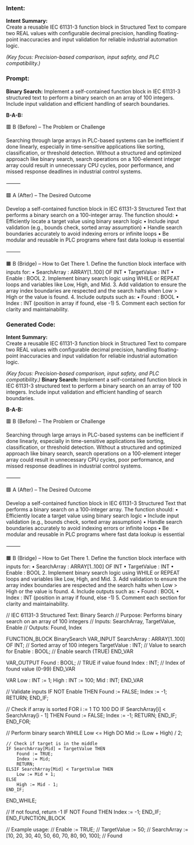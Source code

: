 ### Intent:
**Intent Summary:**  
Create a reusable IEC 61131-3 function block in Structured Text to compare two REAL values with configurable decimal precision, handling floating-point inaccuracies and input validation for reliable industrial automation logic.  

*(Key focus: Precision-based comparison, input safety, and PLC compatibility.)*

### Prompt:
**Binary Search:**
Implement a self-contained function block in IEC 61131-3 structured text to perform a binary search on an array of 100 integers. Include input validation and efficient handling of search boundaries.

**B-A-B:**

🟥 B (Before) – The Problem or Challenge

Searching through large arrays in PLC-based systems can be inefficient if done linearly, especially in time-sensitive applications like sorting, classification, or threshold detection. Without a structured and optimized approach like binary search, search operations on a 100-element integer array could result in unnecessary CPU cycles, poor performance, and missed response deadlines in industrial control systems.

⸻

🟩 A (After) – The Desired Outcome

Develop a self-contained function block in IEC 61131-3 Structured Text that performs a binary search on a 100-integer array. The function should:
	•	Efficiently locate a target value using binary search logic
	•	Include input validation (e.g., bounds check, sorted array assumption)
	•	Handle search boundaries accurately to avoid indexing errors or infinite loops
	•	Be modular and reusable in PLC programs where fast data lookup is essential

⸻

🟧 B (Bridge) – How to Get There
	1.	Define the function block interface with inputs for:
	•	SearchArray : ARRAY[1..100] OF INT
	•	TargetValue : INT
	•	Enable : BOOL
	2.	Implement binary search logic using WHILE or REPEAT loops and variables like Low, High, and Mid.
	3.	Add validation to ensure the array index boundaries are respected and the search halts when Low > High or the value is found.
	4.	Include outputs such as:
	•	Found : BOOL
	•	Index : INT (position in array if found, else -1)
	5.	Comment each section for clarity and maintainability.

### Generated Code:
**Intent Summary:**  
Create a reusable IEC 61131-3 function block in Structured Text to compare two REAL values with configurable decimal precision, handling floating-point inaccuracies and input validation for reliable industrial automation logic.  

*(Key focus: Precision-based comparison, input safety, and PLC compatibility.)*
**Binary Search:**
Implement a self-contained function block in IEC 61131-3 structured text to perform a binary search on an array of 100 integers. Include input validation and efficient handling of search boundaries.

**B-A-B:**

🟥 B (Before) – The Problem or Challenge

Searching through large arrays in PLC-based systems can be inefficient if done linearly, especially in time-sensitive applications like sorting, classification, or threshold detection. Without a structured and optimized approach like binary search, search operations on a 100-element integer array could result in unnecessary CPU cycles, poor performance, and missed response deadlines in industrial control systems.

⸻

🟩 A (After) – The Desired Outcome

Develop a self-contained function block in IEC 61131-3 Structured Text that performs a binary search on a 100-integer array. The function should:
	•	Efficiently locate a target value using binary search logic
	•	Include input validation (e.g., bounds check, sorted array assumption)
	•	Handle search boundaries accurately to avoid indexing errors or infinite loops
	•	Be modular and reusable in PLC programs where fast data lookup is essential

⸻

🟧 B (Bridge) – How to Get There
	1.	Define the function block interface with inputs for:
	•	SearchArray : ARRAY[1..100] OF INT
	•	TargetValue : INT
	•	Enable : BOOL
	2.	Implement binary search logic using WHILE or REPEAT loops and variables like Low, High, and Mid.
	3.	Add validation to ensure the array index boundaries are respected and the search halts when Low > High or the value is found.
	4.	Include outputs such as:
	•	Found : BOOL
	•	Index : INT (position in array if found, else -1)
	5.	Comment each section for clarity and maintainability.

// IEC 61131-3 Structured Text: Binary Search
// Purpose: Performs binary search on an array of 100 integers
//          Inputs: SearchArray, TargetValue, Enable
//          Outputs: Found, Index

FUNCTION_BLOCK BinarySearch
VAR_INPUT
    SearchArray : ARRAY[1..100] OF INT; // Sorted array of 100 integers
    TargetValue : INT;                  // Value to search for
    Enable : BOOL;                      // Enable search (TRUE)
END_VAR

VAR_OUTPUT
    Found : BOOL;                       // TRUE if value found
    Index : INT;                        // Index of found value (0-99)
END_VAR

VAR
    Low : INT := 1;
    High : INT := 100;
    Mid : INT;
END_VAR

// Validate inputs
IF NOT Enable THEN
    Found := FALSE;
    Index := -1;
    RETURN;
END_IF;

// Check if array is sorted
FOR i := 1 TO 100 DO
    IF SearchArray[i] < SearchArray[i - 1] THEN
        Found := FALSE;
        Index := -1;
        RETURN;
    END_IF;
END_FOR;

// Perform binary search
WHILE Low <= High DO
    Mid := (Low + High) / 2;

    // Check if target is in the middle
    IF SearchArray[Mid] = TargetValue THEN
        Found := TRUE;
        Index := Mid;
        RETURN;
    ELSIF SearchArray[Mid] < TargetValue THEN
        Low := Mid + 1;
    ELSE
        High := Mid - 1;
    END_IF;
END_WHILE;

// If not found, return -1
IF NOT Found THEN
    Index := -1;
END_IF;
END_FUNCTION_BLOCK

// Example usage:
//   Enable := TRUE;
//   TargetValue := 50;
//   SearchArray := [10, 20, 30, 40, 50, 60, 70, 80, 90, 100];
//   Found
